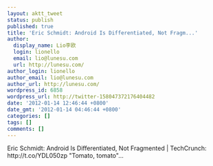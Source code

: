 ```yaml
---
layout: aktt_tweet
status: publish
published: true
title: 'Eric Schmidt: Android Is Differentiated, Not Fragm...'
author:
  display_name: Lio李欧
  login: lionello
  email: lio@lunesu.com
  url: http://lunesu.com/
author_login: lionello
author_email: lio@lunesu.com
author_url: http://lunesu.com/
wordpress_id: 6858
wordpress_url: http://twitter-158047372176404482
date: '2012-01-14 12:46:44 +0800'
date_gmt: '2012-01-14 04:46:44 +0800'
categories: []
tags: []
comments: []
---
```

<p>Eric Schmidt: Android Is Differentiated, Not Fragmented | TechCrunch: http://t.co/YDL050zp "Tomato, tomato"...</p>
